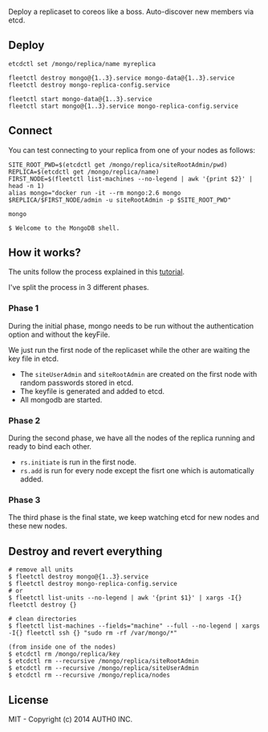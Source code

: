 Deploy a replicaset to coreos like a boss.
Auto-discover new members via etcd.

## Deploy

```
etcdctl set /mongo/replica/name myreplica

fleetctl destroy mongo@{1..3}.service mongo-data@{1..3}.service
fleetctl destroy mongo-replica-config.service 

fleetctl start mongo-data@{1..3}.service
fleetctl start mongo@{1..3}.service mongo-replica-config.service
```

## Connect

You can test connecting to your replica from one of your nodes as follows:

```
SITE_ROOT_PWD=$(etcdctl get /mongo/replica/siteRootAdmin/pwd)
REPLICA=$(etcdctl get /mongo/replica/name)
FIRST_NODE=$(fleetctl list-machines --no-legend | awk '{print $2}' | head -n 1)
alias mongo="docker run -it --rm mongo:2.6 mongo $REPLICA/$FIRST_NODE/admin -u siteRootAdmin -p $SITE_ROOT_PWD"

mongo

$ Welcome to the MongoDB shell.
```

## How it works?

The units follow the process explained in this [tutorial](http://docs.mongodb.org/manual/tutorial/deploy-replica-set-with-auth/).

I've split the process in 3 different phases.

### Phase 1

During the initial phase, mongo needs to be run without the authentication option and without the keyFile.

We just run the first node of the replicaset while the other are waiting the key file in etcd.

-  The `siteUserAdmin` and `siteRootAdmin` are created on the first node with random passwords stored in etcd.
-  The keyfile is generated and added to etcd.
-  All mongodb are started.

### Phase 2

During the second phase, we have all the nodes of the replica running and ready to bind each other.

-  `rs.initiate` is run in the first node.
-  `rs.add` is run for every node except the fisrt one which is automatically added.

### Phase 3

The third phase is the final state, we keep watching etcd for new nodes and these new nodes.

## Destroy and revert everything

```
# remove all units
$ fleetctl destroy mongo@{1..3}.service
$ fleetctl destroy mongo-replica-config.service
# or
$ fleetctl list-units --no-legend | awk '{print $1}' | xargs -I{} fleetctl destroy {}

# clean directories
$ fleetctl list-machines --fields="machine" --full --no-legend | xargs -I{} fleetctl ssh {} "sudo rm -rf /var/mongo/*"

(from inside one of the nodes)
$ etcdctl rm /mongo/replica/key
$ etcdctl rm --recursive /mongo/replica/siteRootAdmin
$ etcdctl rm --recursive /mongo/replica/siteUserAdmin
$ etcdctl rm --recursive /mongo/replica/nodes
```

## License

MIT - Copyright (c) 2014 AUTH0 INC.